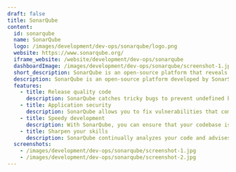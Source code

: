 ```yaml
---
draft: false
title: SonarQube
content:
  id: sonarqube
  name: SonarQube
  logo: /images/development/dev-ops/sonarqube/logo.png
  website: https://www.sonarqube.org/
  iframe_website: /website/development/dev-ops/sonarqube
  dashboardImage: /images/development/dev-ops/sonarqube/screenshot-1.jpg
  short_description: SonarQube is an open-source platform that reveals the health of an application and highlights new issues.
  description: SonarQube is an open-source platform developed by SonarSource for continuous inspection of code quality. It can perform automatic reviews with static analysis of code to detect bugs, code smells and security vulnerabilities on 20+ programming languages.
  features:
    - title: Release quality code
      description: SonarQube catches tricky bugs to prevent undefined behaviour from affecting end-users.
    - title: Application security
      description: SonarQube allows you to fix vulnerabilities that compromise your app, and learn AppSec along the way with Security Hotspots.
    - title: Speedy development
      description: With SonarQube, you can ensure that your codebase is clean and maintainable, and thus increase developer velocity.
    - title: Sharpen your skills
      description: SonarQube continually analyzes your code and advises you when corrective action is needed, thus sharpening your skills and helping you to develop as a developer.
  screenshots:
    - /images/development/dev-ops/sonarqube/screenshot-1.jpg
    - /images/development/dev-ops/sonarqube/screenshot-2.jpg
---
```

